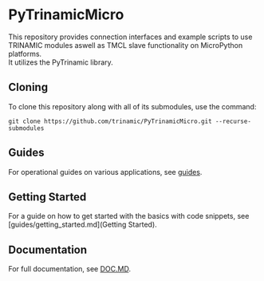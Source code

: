 # PyTrinamicMicro

This repository provides connection interfaces and example scripts to use
TRINAMIC modules aswell as TMCL slave functionality on MicroPython platforms.  
It utilizes the PyTrinamic library.

## Cloning

To clone this repository along with all of its submodules, use the command:
```
git clone https://github.com/trinamic/PyTrinamicMicro.git --recurse-submodules
```

## Guides

For operational guides on various applications, see [guides](guides).

## Getting Started

For a guide on how to get started with the basics with code snippets, see [guides/getting_started.md](Getting Started).

## Documentation

For full documentation, see [DOC.MD](DOC.MD).
